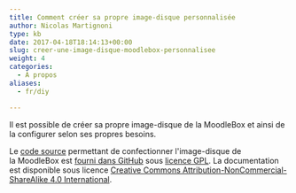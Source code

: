 ```yaml
---
title: Comment créer sa propre image-disque personnalisée
author: Nicolas Martignoni
type: kb
date: 2017-04-18T18:14:13+00:00
slug: creer-une-image-disque-moodlebox-personnalisee
weight: 4
categories:
  - À propos
aliases:
  - fr/diy

---
```

Il est possible de créer sa propre image-disque de la MoodleBox et ainsi de la configurer selon ses propres besoins.

Le [code source][1] permettant de confectionner l'image-disque de la MoodleBox est [fourni dans GitHub][1] sous [licence GPL][2]. La documentation est disponible sous licence [Creative Commons Attribution-NonCommercial-ShareAlike 4.0 International][3].

 [1]: https://github.com/martignoni/moodlebox
 [2]: https://www.gnu.org/licenses/gpl-3.0.fr.html
 [3]: https://creativecommons.org/licenses/by-nc-sa/4.0/
